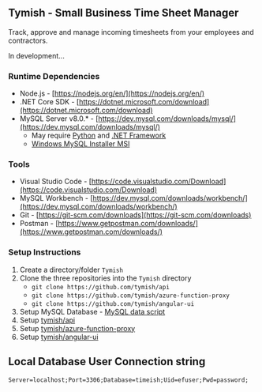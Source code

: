 ## Tymish - Small Business Time Sheet Manager

Track, approve and manage incoming timesheets from your employees and contractors.

In development...

### Runtime Dependencies
* Node.js - [https://nodejs.org/en/](https://nodejs.org/en/)
* .NET Core SDK - [https://dotnet.microsoft.com/download](https://dotnet.microsoft.com/download)
* MySQL Server v8.0.* - [https://dev.mysql.com/downloads/mysql/](https://dev.mysql.com/downloads/mysql/) 
   * May require [Python](https://www.python.org/downloads/) and [.NET Framework](https://dotnet.microsoft.com/download/dotnet-framework-runtime)
   * [Windows MySQL Installer MSI](https://dev.mysql.com/downloads/windows/installer/8.0.html)

### Tools
* Visual Studio Code - [https://code.visualstudio.com/Download](https://code.visualstudio.com/Download)
* MySQL Workbench - [https://dev.mysql.com/downloads/workbench/](https://dev.mysql.com/downloads/workbench/)
* Git - [https://git-scm.com/downloads](https://git-scm.com/downloads)
* Postman - [https://www.getpostman.com/downloads/](https://www.getpostman.com/downloads/)

### Setup Instructions
1. Create a directory/folder `Tymish`
2. Clone the three repositories into the `Tymish` directory
   * `git clone https://github.com/tymish/api`
   * `git clone https://github.com/tymish/azure-function-proxy`
   * `git clone https://github.com/tymish/angular-ui`
3. Setup MySQL Database - [MySQL data script](https://github.com/tymish/api/blob/master/src/timeish.sql)
4. Setup [tymish/api](https://github.com/tymish/api)
5. Setup [tymish/azure-function-proxy](https://github.com/tymish/azure-function-proxy)
6. Setup [tymish/angular-ui](https://github.com/tymish/angular-ui)

## Local Database User Connection string
`Server=localhost;Port=3306;Database=timeish;Uid=efuser;Pwd=password;`
